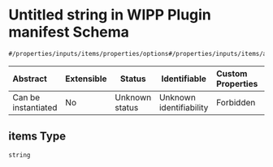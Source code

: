 # Untitled string in WIPP Plugin manifest Schema

```txt
#/properties/inputs/items/properties/options#/properties/inputs/items/allOf/0/then/properties/options/properties/values/items
```




| Abstract            | Extensible | Status         | Identifiable            | Custom Properties | Additional Properties | Access Restrictions | Defined In                                                                  |
| :------------------ | ---------- | -------------- | ----------------------- | :---------------- | --------------------- | ------------------- | --------------------------------------------------------------------------- |
| Can be instantiated | No         | Unknown status | Unknown identifiability | Forbidden         | Allowed               | none                | [wipp-plugin.schema.json\*](wipp-plugin.schema.json "open original schema") |

## items Type

`string`

